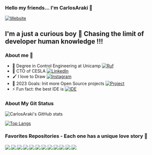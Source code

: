 ### Hello my friends... I'm CarlosAraki  👋

[![Website](https://img.shields.io/badge/CESLA-4.0%20Industry-blue)](https://cesla.ind.br)

## I'm a just a curious boy 🔭 Chasing the limit of developer human knowledge !!!

### About me 👀
- 🤖 Degree in Control Engineering at Unicamp [![Ruf](https://img.shields.io/badge/Google_chrome-4285F4?style=for-the-badge&logo=Google-chrome&logoColor=white)](https://ruf.folha.uol.com.br/2019/ranking-de-cursos/engenharia-de-controle-e-automacao/)
- 💼 CTO of CESLA  [![LinkedIn](https://img.shields.io/badge/LinkedIn-0077B5?style=for-the-badge&logo=linkedin&logoColor=white)](https://www.linkedin.com/in/carlos-vin%C3%ADcius-araki-oliveira-7a753a99/)
- 🖌 I love to Draw [![Instagram](https://img.shields.io/badge/Instagram-E4405F?style=for-the-badge&logo=instagram&logoColor=white)](https://www.instagram.com/carlosva380/)
- 🥅 2023 Goals: Init more Open Source projects [![Project](https://img.shields.io/badge/GitHub-100000?style=for-the-badge&logo=github&logoColor=white)](https://github.com/CarlosAraki?tab=repositories)
- ⚡ Fun fact: the best IDE is [![IDE](https://img.shields.io/badge/VIM-%2311AB00.svg?&style=for-the-badge&logo=vim&logoColor=white)](https://github.com/CarlosAraki/MyNvimConfig)

### About My Git Status

![CarlosAraki's GitHub stats](https://github-readme-stats.vercel.app/api?username=CarlosAraki&show_icons=true&hide=stars,contribs&count_private=true&&theme=tokyonight)

[![Top Langs](https://github-readme-stats.vercel.app/api/top-langs/?username=CarlosAraki&layout=compact&langs_count=13&theme=tokyonight)](https://github.com/CarlosAraki)

### Favorites Repositories  - Each one has a unique love story 🥰 

<a href="https://github.com/CarlosAraki/objectIdentifierViaCascade">
  <img align="center" src="https://github-readme-stats.vercel.app/api/pin/?username=CarlosAraki&repo=objectIdentifierViaCascade&theme=tokyonight&langs_count=13" />
</a>
<a href="https://github.com/CarlosAraki/PiSound">
  <img align="center" src="https://github-readme-stats.vercel.app/api/pin/?username=CarlosAraki&repo=PiSound&theme=tokyonight&langs_count=13" />
</a>
<a href="https://github.com/CarlosAraki/cinematicRobotControl">
  <img align="center" src="https://github-readme-stats.vercel.app/api/pin/?username=CarlosAraki&repo=cinematicRobotControl&theme=tokyonight&langs_count=13" />
</a>
<a href="https://github.com/CarlosAraki/armProjects">
  <img align="center" src="https://github-readme-stats.vercel.app/api/pin/?username=CarlosAraki&repo=armProjects&theme=tokyonight&langs_count=15" />
</a>
<a href="https://github.com/CarlosAraki/ControlLyapunovWorkMatlab">
  <img align="center" src="https://github-readme-stats.vercel.app/api/pin/?username=CarlosAraki&repo=ControlLyapunovWorkMatlab&theme=tokyonight&langs_count=13" />
</a>
<a href="https://github.com/CarlosAraki/VHDLLabs">
  <img align="center" src="https://github-readme-stats.vercel.app/api/pin/?username=CarlosAraki&repo=VHDLLabs&theme=tokyonight&langs_count=13" />
</a>
<a href="https://github.com/CarlosAraki/reactAppProff">
  <img align="center" src="https://github-readme-stats.vercel.app/api/pin/?username=CarlosAraki&repo=reactAppProff&theme=tokyonight&langs_count=13" />
</a>
<a href="https://github.com/CarlosAraki/TLearningAlgorithm">
  <img align="center" src="https://github-readme-stats.vercel.app/api/pin/?username=CarlosAraki&repo=TLearningAlgorithm&theme=tokyonight&langs_count=13" />
</a>
<a href="https://github.com/CarlosAraki/MyNvimConfig">
  <img align="center" src="https://github-readme-stats.vercel.app/api/pin/?username=CarlosAraki&repo=MyNvimConfig&theme=tokyonight&langs_count=13" />
</a>
<a href="https://github.com/CarlosAraki/scripts">
  <img align="center" src="https://github-readme-stats.vercel.app/api/pin/?username=CarlosAraki&repo=scripts&theme=tokyonight&langs_count=13" />
</a>
<a href="https://github.com/CarlosAraki/workshop_ML_RN">
  <img align="center" src="https://github-readme-stats.vercel.app/api/pin/?username=CarlosAraki&repo=workshop_ML_RN&theme=tokyonight&langs_count=13" />
</a>
<a href="https://github.com/CarlosAraki/nauplio-mba-2">
  <img align="center" src="https://github-readme-stats.vercel.app/api/pin/?username=CarlosAraki&repo=nauplio-mba-2&theme=tokyonight&langs_count=13" />
</a>
